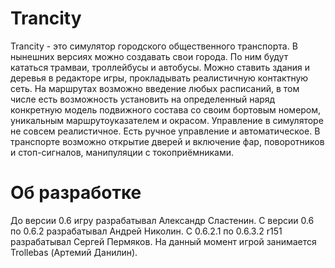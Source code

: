 # Trancity
Trancity - это симулятор городского общественного транспорта. В нынешних версиях можно создавать свои города. По ним будут кататься трамваи, троллейбусы и автобусы. Можно ставить здания и деревья в редакторе игры, прокладывать реалистичную контактную сеть. На маршрутах возможно введение любых расписаний, в том числе есть возможность установить на определенный наряд конкретную модель подвижного состава со своим бортовым номером, уникальным маршрутоуказателем и окрасом. Управление в симуляторе не совсем реалистичное. Есть ручное управление и автоматическое. В транспорте возможно открытие дверей и включение фар, поворотников и стоп-сигналов, манипуляции с токоприёмниками.
# Об разработке
До версии 0.6 игру разрабатывал Александр Сластенин. С версии 0.6 по 0.6.2 разрабатывал Андрей Николин. С 0.6.2.1 по 0.6.3.2 r151 разрабатывал Сергей Пермяков. На данный момент игрой занимается Trollebas (Артемий Данилин).
